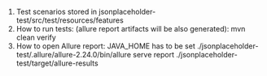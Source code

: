 1. Test scenarios stored in jsonplaceholder-test/src/test/resources/features
2. How to run tests: (allure report artifacts will be also generated):
mvn clean verify
3. How to open Allure report:
JAVA_HOME has to be set
./jsonplaceholder-test/.allure/allure-2.24.0/bin/allure serve report ./jsonplaceholder-test/target/allure-results
